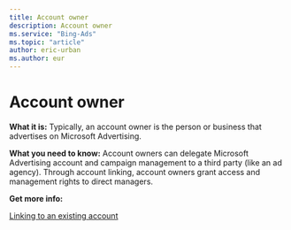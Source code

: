 ```yaml
---
title: Account owner
description: Account owner
ms.service: "Bing-Ads"
ms.topic: "article"
author: eric-urban
ms.author: eur
---
```


# Account owner

**What it is:** Typically, an account owner is the person or business that advertises on Microsoft Advertising.

**What you need to know:**  Account owners can delegate Microsoft Advertising account and campaign management to a third party (like an ad agency). Through account linking, account owners grant access and management rights to direct managers.

**Get more info:**

[Linking to an existing account](../hlp_BA_CONC_MultiAccount.md)


